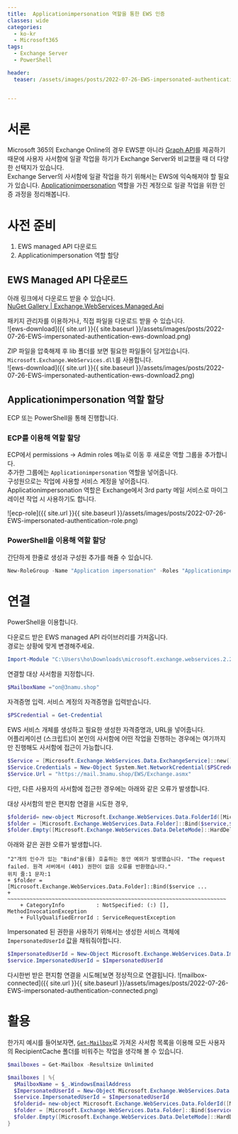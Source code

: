 ```yaml
---
title:  Applicationimpersonation 역할을 통한 EWS 인증
classes: wide
categories:
  - ko-kr 
  - Microsoft365
tags:
  - Exchange Server
  - PowerShell

header:
  teaser: /assets/images/posts/2022-07-26-EWS-impersonated-authentication-ews-download.png


---
```


# 서론
Microsoft 365의 Exchange Online의 경우 EWS뿐 아니라 [Graph API][docs_graph_api]를 제공하기 때문에 사용자 사서함에 일괄 작업을 하기가 Exchange Server와 비교했을 때 더 다양한 선택지가 있습니다.  
Exchange Server의 사서함에 일괄 작업을 하기 위해서는 EWS에 익숙해져야 할 필요가 있습니다. [Applicationimpersonation][docs_impersonation] 역할을 가진 계정으로 일괄 작업을 위한 인증 과정을 정리해봅니다.

# 사전 준비
1. EWS managed API 다운로드
2. Applicationimpersonation 역할 할당

## EWS Managed API 다운로드
아래 링크에서 다운로드 받을 수 있습니다.  
[NuGet Gallery | Exchange.WebServices.Managed.Api][EWS_download]  

패키지 관리자를 이용하거나, 직접 파일을 다운로드 받을 수 있습니다.  
![ews-download]({{ site.url }}{{ site.baseurl }}/assets/images/posts/2022-07-26-EWS-impersonated-authentication-ews-download.png)

ZIP 파일을 압축해제 후 lib 폴더를 보면 필요한 파일들이 담겨있습니다.  
`Microsoft.Exchange.WebServices.dll`를 사용합니다.  
![ews-download]({{ site.url }}{{ site.baseurl }}/assets/images/posts/2022-07-26-EWS-impersonated-authentication-ews-download2.png)


## Applicationimpersonation 역할 할당
ECP 또는 PowerShell을 통해 진행합니다.  

### ECP를 이용해 역할 할당
ECP에서 permissions -> Admin roles 메뉴로 이동 후 새로운 역할 그룹을 추가합니다.  
추가한 그룹에는 `Applicationimpersonation` 역할을 넣어줍니다.  
구성원으로는 작업에 사용할 서비스 계정을 넣어줍니다.  
Applicationimpersonation 역할은 Exchange에서 3rd party 메일 서비스로 마이그레이션 작업 시 사용하기도 합니다.  

![ecp-role]({{ site.url }}{{ site.baseurl }}/assets/images/posts/2022-07-26-EWS-impersonated-authentication-role.png)

### PowerShell을 이용해 역할 할당
간단하게 한줄로 생성과 구성원 추가를 해줄 수 있습니다.  

```powershell
New-RoleGroup -Name "Application impersonation" -Roles "Applicationimpersonation" -Members "admin@3namu.shop"
```

# 연결
PowerShell을 이용합니다.  


다운로드 받은 EWS managed API 라이브러리를 가져옵니다.  
경로는 상황에 맞게 변경해주세요.  

```powershell
Import-Module "C:\Users\ho\Downloads\microsoft.exchange.webservices.2.2.0\lib\40\Microsoft.Exchange.WebServices.dll"
```

연결할 대상 사서함을 지정합니다.  


```powershell
$MailboxName ="on@3namu.shop"
```

자격증명 입력. 서비스 계정의 자격증명을 입력받습니다.  

```powershell
$PSCredential = Get-Credential
```

EWS 서비스 개체를 생성하고 필요한 생성한 자격증명과, URL을 넣어줍니다.  
어플리케이션 (스크립트)이 본인의 사서함에 어떤 작업을 진행하는 경우에는 여기까지만 진행해도 사서함에 접근이 가능합니다.  

```powershell
$Service = [Microsoft.Exchange.WebServices.Data.ExchangeService]::new()
$Service.Credentials = New-Object System.Net.NetworkCredential($PSCredential.UserName.ToString(),$PSCredential.GetNetworkCredential().password.ToString())
$Service.Url = "https://mail.3namu.shop/EWS/Exchange.asmx"
```

다만, 다른 사용자의 사서함에 접근한 경우에는 아래와 같은 오류가 발생합니다.

대상 사서함의 받은 편지함 연결을 시도한 경우,
```powershell
$folderid= new-object Microsoft.Exchange.WebServices.Data.FolderId([Microsoft.Exchange.WebServices.Data.WellKnownFolderName]::Inbox ,$MailboxName)
$folder = [Microsoft.Exchange.WebServices.Data.Folder]::Bind($service,$folderid)
$folder.Empty([Microsoft.Exchange.WebServices.Data.DeleteMode]::HardDelete, $true);
```

아래와 같은 권한 오류가 발생합니다.  

```
"2"개의 인수가 있는 "Bind"을(를) 호출하는 동안 예외가 발생했습니다. "The request failed. 원격 서버에서 (401) 권한이 없음 오류를 반환했습니다."
위치 줄:1 문자:1
+ $folder = [Microsoft.Exchange.WebServices.Data.Folder]::Bind($service ...
+ ~~~~~~~~~~~~~~~~~~~~~~~~~~~~~~~~~~~~~~~~~~~~~~~~~~~~~~~~~~~~~~~~~~~~~
    + CategoryInfo          : NotSpecified: (:) [], MethodInvocationException
    + FullyQualifiedErrorId : ServiceRequestException
```

Impersonated 된 권한을 사용하기 위해서는 생성한 서비스 객체에 `ImpersonatedUserId` 값을 채워줘야합니다. 

```powershell
$ImpersonatedUserId = New-Object Microsoft.Exchange.WebServices.Data.ImpersonatedUserId([Microsoft.Exchange.WebServices.Data.ConnectingIdType]::SMTPAddress,$MailboxName)
$service.ImpersonatedUserId = $ImpersonatedUserId
```

다시한번 받은 편지함 연결을 시도해[보면 정상적으로 연결됩니다.
![mailbox-connected]({{ site.url }}{{ site.baseurl }}/assets/images/posts/2022-07-26-EWS-impersonated-authentication-connected.png)



# 활용
한가지 예시를 들어보자면, [`Get-Mailbox`][docs_get_mailbox]로 가져온 사서함 목록을 이용해 모든 사용자의 RecipientCache 폴더를 비워주는 작업을 생각해 볼 수 있습니다.  

```powershell
$mailboxes = Get-Mailbox -Resultsize Unlimited

$mailboxes | %{
  $MailboxName = $_.WindowsEmailAddress
  $ImpersonatedUserId = New-Object Microsoft.Exchange.WebServices.Data.ImpersonatedUserId([Microsoft.Exchange.WebServices.Data.ConnectingIdType]::SMTPAddress,$MailboxName)
  $service.ImpersonatedUserId = $ImpersonatedUserId
  $folderid= new-object Microsoft.Exchange.WebServices.Data.FolderId([Microsoft.Exchange.WebServices.Data.WellKnownFolderName]::RecipientCache, $MailboxName)
  $folder = [Microsoft.Exchange.WebServices.Data.Folder]::Bind($service, $folderid)
  $folder.Empty([Microsoft.Exchange.WebServices.Data.DeleteMode]::HardDelete, $true)
}
```

[docs_graph_api]: https://docs.microsoft.com/ko-KR/graph/overview
[EWS_download]: https://www.nuget.org/packages/Exchange.WebServices.Managed.Api/api-authentication-application
[docs_get_mailbox]:https://docs.microsoft.com/ko-kr/powershell/module/exchange/get-mailbox?view=exchange-ps
[docs_impersonation]: https://docs.microsoft.com/en-us/exchange/client-developer/exchange-web-services/impersonation-and-ews-in-exchange
